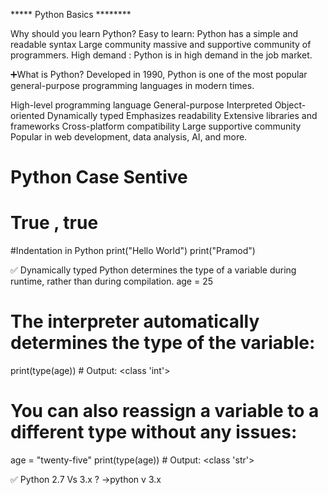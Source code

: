 *****  Python Basics    ********

Why should you learn Python?
Easy to learn: Python has a simple and readable syntax
Large community massive and supportive community of programmers.
High demand : Python is in high demand in the job market.

➕What is Python?
Developed in 1990, Python is one of the most popular general-purpose programming languages in modern times.

High-level programming language
General-purpose
Interpreted
Object-oriented
Dynamically typed
Emphasizes readability
Extensive libraries and frameworks
Cross-platform compatibility
Large supportive community
Popular in web development, data analysis, AI, and more.


# Python Case Sentive
# True  , true


#Indentation in Python
print("Hello World")
print("Pramod")


✅ Dynamically typed
Python determines the type of a variable during runtime, rather than during compilation.
age = 25
# The interpreter automatically determines the type of the variable:
print(type(age))  # Output: <class 'int'>

# You can also reassign a variable to a different type without any issues:
age = "twenty-five"
print(type(age))  # Output: <class 'str'>


✅ Python 2.7 Vs 3.x ?
->python v 3.x
